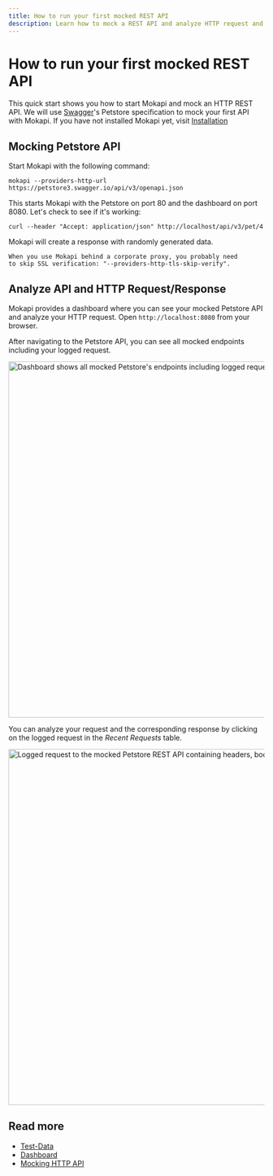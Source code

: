 ```yaml
---
title: How to run your first mocked REST API
description: Learn how to mock a REST API and analyze HTTP request and response in the dashboard.
---
```

# How to run your first mocked REST API

This quick start shows you how to start Mokapi and mock an HTTP REST API. We will use [Swagger](https://swagger.io/)'s 
Petstore specification to mock your first API with Mokapi. If you have not installed Mokapi yet, visit 
[Installation](/docs/guides/get-started/installation.md)

## Mocking Petstore API
Start Mokapi with the following command:

```  
mokapi --providers-http-url https://petstore3.swagger.io/api/v3/openapi.json
```

This starts Mokapi with the Petstore on port 80 and the dashboard on port 8080.
Let's check to see if it's working:

```
curl --header "Accept: application/json" http://localhost/api/v3/pet/4
```

Mokapi will create a response with randomly generated data.

``` box=tip
When you use Mokapi behind a corporate proxy, you probably need 
to skip SSL verification: "--providers-http-tls-skip-verify".
```

## Analyze API and HTTP Request/Response

Mokapi provides a dashboard where you can see your mocked Petstore API and analyze your HTTP request.
Open `http://localhost:8080` from your browser.

After navigating to the Petstore API, you can see all mocked endpoints including your logged request.

<img src="/petstore-rest-api-endpoints.jpg" width="700" alt="Dashboard shows all mocked Petstore's endpoints including logged requests." title="" />

You can analyze your request and the corresponding response by clicking on the logged request in the *Recent Requests* table.

<img src="/petstore-rest-api-request.jpg" width="700" alt="Logged request to the mocked Petstore REST API containing headers, body and metrics" title="" />

## Read more

- [Test-Data](/docs/guides/get-started/test-data.md)
- [Dashboard](/docs/guides/get-started/dashboard.md)
- [Mocking HTTP API](/docs/guides/http/overview.md)

